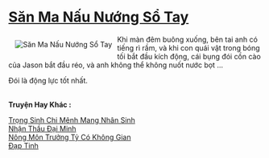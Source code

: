 <a href="https://truyenwiki.net/san-ma-nau-nuong-so-tay.35423/" title="Săn Ma Nấu Nướng Sổ Tay"><h1>Săn Ma Nấu Nướng Sổ Tay</h1></a><div style="display:table"><img align="right" style="float: left; padding: 10px;" src="https://truyenwiki.net/a/img/str/src/35423.jpg" alt="Săn Ma Nấu Nướng Sổ Tay">Khi màn đêm buông xuống, bên tai anh có tiếng rì rầm, và khi con quái vật trong bóng tối bắt đầu kích động, cái bụng đói cồn cào của Jason bắt đầu réo, và anh không thể không nuốt nước bọt ...<p></p> Đói là động lực tốt nhất.</div><p><br><b>Truyện Hay Khác :</b></p><a href="https://truyenwiki.net/trong-sinh-chi-menh-mang-nhan-sinh.35989/" alt="Trọng Sinh Chi Mênh Mang Nhân Sinh">Trọng Sinh Chi Mênh Mang Nhân Sinh</a><br/><a href="https://github.com/nownovels/wikidich/tree/master/truyenhay/35102" alt="Nhận Thầu Đại Minh">Nhận Thầu Đại Minh</a><br/><a href="https://github.com/nownovels/wikidich/tree/master/truyenhay/35547" alt="Nông Môn Trưởng Tỷ Có Không Gian">Nông Môn Trưởng Tỷ Có Không Gian</a><br/><a href="https://sangtacviet.wordpress.com/2020/10/22/dap-tinh/" alt="Đạp Tinh">Đạp Tinh</a><br/>